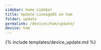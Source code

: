 ```yaml
---
sidebar: home_sidebar
title: Update LineageOS on ham
folder: update
permalink: /devices/ham/update/
device: ham
---
```

{% include templates/device_update.md %}
